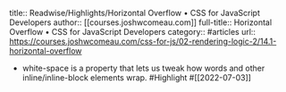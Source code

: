 title:: Readwise/Highlights/Horizontal Overflow • CSS for JavaScript Developers
author:: [[courses.joshwcomeau.com]]
full-title:: Horizontal Overflow • CSS for JavaScript Developers
category:: #articles
url:: https://courses.joshwcomeau.com/css-for-js/02-rendering-logic-2/14.1-horizontal-overflow

- white-space is a property that lets us tweak how words and other inline/inline-block elements wrap. #Highlight #[[2022-07-03]]